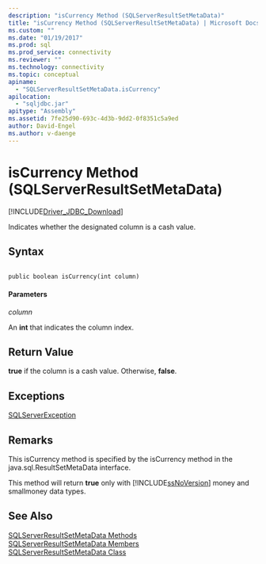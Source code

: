 ```yaml
---
description: "isCurrency Method (SQLServerResultSetMetaData)"
title: "isCurrency Method (SQLServerResultSetMetaData) | Microsoft Docs"
ms.custom: ""
ms.date: "01/19/2017"
ms.prod: sql
ms.prod_service: connectivity
ms.reviewer: ""
ms.technology: connectivity
ms.topic: conceptual
apiname: 
  - "SQLServerResultSetMetaData.isCurrency"
apilocation: 
  - "sqljdbc.jar"
apitype: "Assembly"
ms.assetid: 7fe25d90-693c-4d3b-9dd2-0f8351c5a9ed
author: David-Engel
ms.author: v-daenge
---
```

# isCurrency Method (SQLServerResultSetMetaData)
[!INCLUDE[Driver_JDBC_Download](../../../includes/driver_jdbc_download.md)]

  Indicates whether the designated column is a cash value.  
  
## Syntax  
  
```  
  
public boolean isCurrency(int column)  
```  
  
#### Parameters  
 *column*  
  
 An **int** that indicates the column index.  
  
## Return Value  
 **true** if the column is a cash value. Otherwise, **false**.  
  
## Exceptions  
 [SQLServerException](../../../connect/jdbc/reference/sqlserverexception-class.md)  
  
## Remarks  
 This isCurrency method is specified by the isCurrency method in the java.sql.ResultSetMetaData interface.  
  
 This method will return **true** only with [!INCLUDE[ssNoVersion](../../../includes/ssnoversion-md.md)] money and smallmoney data types.  
  
## See Also  
 [SQLServerResultSetMetaData Methods](../../../connect/jdbc/reference/sqlserverresultsetmetadata-methods.md)   
 [SQLServerResultSetMetaData Members](../../../connect/jdbc/reference/sqlserverresultsetmetadata-members.md)   
 [SQLServerResultSetMetaData Class](../../../connect/jdbc/reference/sqlserverresultsetmetadata-class.md)  
  
  
